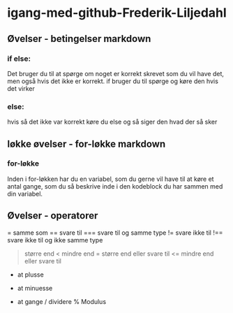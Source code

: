 # igang-med-github-Frederik-Liljedahl
## Øvelser - betingelser markdown
### if else:
Det bruger du til at spørge om noget er korrekt skrevet som du vil have det, men også hvis det ikke er korrekt.
if bruger du til spørge og køre den hvis det virker
### else:
hvis så det ikke var korrekt køre du else og så siger den hvad der så sker
## løkke øvelser - for-løkke markdown
### for-løkke
Inden i for-løkken har du en variabel, som du gerne vil have til at køre et antal gange, som du så beskrive inde i den kodeblock du har sammen med din variabel.
## Øvelser - operatorer
= samme som
== svare til
=== svare til og samme type
!= svare ikke til
!== svare ikke til og ikke samme type
> større end
< mindre end
>= større end eller svare til
<= mindre end eller svare til
+ at plusse 
- at minuesse 
* at gange
/ dividere
% Modulus

